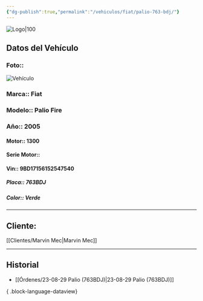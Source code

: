 ```yaml
---
{"dg-publish":true,"permalink":"/vehiculos/fiat/palio-763-bdj/"}
---
```


![Logo|100](http://drive.google.com/uc?export=view&id=137fl3TIZ0-PU8b-Pt0bsjclwHub_u78G)

## Datos del Vehículo 
### Foto:: 
![Vehículo](http://drive.google.com/uc?export=view&id=1SUCKz8kOZefIvBLzCFOrTobksu-e3mhD)

### Marca:: Fiat 
### Modelo:: Palio Fire
### Año:: 2005
#### Motor:: 1300
#### Serie Motor:: 
#### Vin:: 9BD17156152547540
##### Placa:: 763BDJ
##### Color:: Verde
---

## Cliente:

[[Clientes/Marvin Mec\|Marvin Mec]]

---

## Historial

- [[Órdenes/23-08-29 Palio (763BDJ)\|23-08-29 Palio (763BDJ)]]

{ .block-language-dataview} 